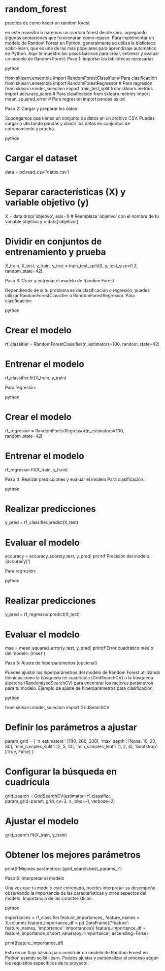 # random_forest
practica de como hacer un random forest

en este repositorio haremos un random forest desde cero. agregando algunas anotaciones que funcionaran como repaso.
Para implementar un modelo de Random Forest en Python, generalmente se utiliza la biblioteca scikit-learn, que es una de las más populares para aprendizaje automático en Python. Aquí te muestro los pasos básicos para crear, entrenar y evaluar un modelo de Random Forest:
Paso 1: Importar las bibliotecas necesarias

python

from sklearn.ensemble import RandomForestClassifier  # Para clasificación
from sklearn.ensemble import RandomForestRegressor  # Para regresión
from sklearn.model_selection import train_test_split
from sklearn.metrics import accuracy_score  # Para clasificación
from sklearn.metrics import mean_squared_error  # Para regresión
import pandas as pd

Paso 2: Cargar y preparar los datos

Supongamos que tienes un conjunto de datos en un archivo CSV. Puedes cargarlo utilizando pandas y dividir los datos en conjuntos de entrenamiento y prueba.

python

# Cargar el dataset
data = pd.read_csv('datos.csv')

# Separar características (X) y variable objetivo (y)
X = data.drop('objetivo', axis=1)  # Reemplaza 'objetivo' con el nombre de tu variable objetivo
y = data['objetivo']

# Dividir en conjuntos de entrenamiento y prueba
X_train, X_test, y_train, y_test = train_test_split(X, y, test_size=0.2, random_state=42)

Paso 3: Crear y entrenar el modelo de Random Forest

Dependiendo de si tu problema es de clasificación o regresión, puedes utilizar RandomForestClassifier o RandomForestRegressor.
Para clasificación:

python

# Crear el modelo
rf_classifier = RandomForestClassifier(n_estimators=100, random_state=42)

# Entrenar el modelo
rf_classifier.fit(X_train, y_train)

Para regresión:

python

# Crear el modelo
rf_regressor = RandomForestRegressor(n_estimators=100, random_state=42)

# Entrenar el modelo
rf_regressor.fit(X_train, y_train)

Paso 4: Realizar predicciones y evaluar el modelo
Para clasificación:

python

# Realizar predicciones
y_pred = rf_classifier.predict(X_test)

# Evaluar el modelo
accuracy = accuracy_score(y_test, y_pred)
print(f'Precisión del modelo: {accuracy}')

Para regresión:

python

# Realizar predicciones
y_pred = rf_regressor.predict(X_test)

# Evaluar el modelo
mse = mean_squared_error(y_test, y_pred)
print(f'Error cuadrático medio del modelo: {mse}')

Paso 5: Ajuste de hiperparámetros (opcional)

Puedes ajustar los hiperparámetros del modelo de Random Forest utilizando técnicas como la búsqueda en cuadrícula (GridSearchCV) o la búsqueda aleatoria (RandomizedSearchCV) para encontrar los mejores parámetros para tu modelo.
Ejemplo de ajuste de hiperparámetros para clasificación:

python

from sklearn.model_selection import GridSearchCV

# Definir los parámetros a ajustar
param_grid = {
    'n_estimators': [100, 200, 300],
    'max_depth': [None, 10, 20, 30],
    'min_samples_split': [2, 5, 10],
    'min_samples_leaf': [1, 2, 4],
    'bootstrap': [True, False]
}

# Configurar la búsqueda en cuadrícula
grid_search = GridSearchCV(estimator=rf_classifier, param_grid=param_grid, cv=3, n_jobs=-1, verbose=2)

# Ajustar el modelo
grid_search.fit(X_train, y_train)

# Obtener los mejores parámetros
print(f'Mejores parámetros: {grid_search.best_params_}')

Paso 6: Interpretar el modelo

Una vez que tu modelo esté entrenado, puedes interpretar su desempeño observando la importancia de las características y otros aspectos del modelo.
Importancia de las características:

python

importances = rf_classifier.feature_importances_
feature_names = X.columns
feature_importance_df = pd.DataFrame({'feature': feature_names, 'importance': importances})
feature_importance_df = feature_importance_df.sort_values(by='importance', ascending=False)

print(feature_importance_df)

Esto es un flujo básico para construir un modelo de Random Forest en Python usando scikit-learn. Puedes ajustar y personalizar el proceso según los requisitos específicos de tu proyecto.